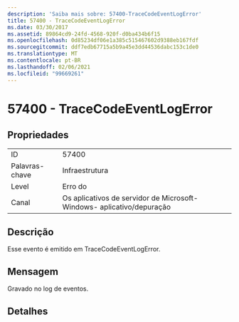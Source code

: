 ```yaml
---
description: 'Saiba mais sobre: 57400-TraceCodeEventLogError'
title: 57400 - TraceCodeEventLogError
ms.date: 03/30/2017
ms.assetid: 89864cd9-24fd-4568-920f-d0ba434b6f15
ms.openlocfilehash: 0d85234df06e1a385c515467602d9388eb167fdf
ms.sourcegitcommit: ddf7edb67715a5b9a45e3dd44536dabc153c1de0
ms.translationtype: MT
ms.contentlocale: pt-BR
ms.lasthandoff: 02/06/2021
ms.locfileid: "99669261"
---
```

# <a name="57400---tracecodeeventlogerror"></a>57400 - TraceCodeEventLogError

## <a name="properties"></a>Propriedades  
  
|||  
|-|-|  
|ID|57400|  
|Palavras-chave|Infraestrutura|  
|Level|Erro do|  
|Canal|Os aplicativos de servidor de Microsoft-Windows- aplicativo/depuração|  
  
## <a name="description"></a>Descrição  

 Esse evento é emitido em TraceCodeEventLogError.  
  
## <a name="message"></a>Mensagem  

 Gravado no log de eventos.  
  
## <a name="details"></a>Detalhes
